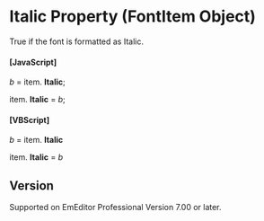 # Italic Property (FontItem Object)

True if the font is formatted as Italic.

#### \[JavaScript\]

_b_ =
item. **Italic**;

item. **Italic** = _b_;

#### \[VBScript\]

_b_ =
item. **Italic**

item. **Italic** = _b_

## Version

Supported on EmEditor Professional Version 7.00 or later.

